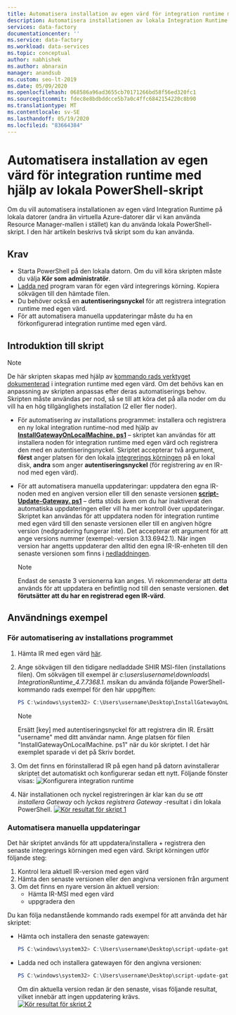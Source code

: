 ```yaml
---
title: Automatisera installation av egen värd för integration runtime med hjälp av lokala PowerShell-skript
description: Automatisera installationen av lokala Integration Runtime på lokala datorer.
services: data-factory
documentationcenter: ''
ms.service: data-factory
ms.workload: data-services
ms.topic: conceptual
author: nabhishek
ms.author: abnarain
manager: anandsub
ms.custom: seo-lt-2019
ms.date: 05/09/2020
ms.openlocfilehash: 068586a96ad3655cb70171266bd58f56ed320fc1
ms.sourcegitcommit: fdec8e8bdbddcce5b7a0c4ffc6842154220c8b90
ms.translationtype: MT
ms.contentlocale: sv-SE
ms.lasthandoff: 05/19/2020
ms.locfileid: "83664384"
---
```

# <a name="automating-self-hosted-integration-runtime-installation-using-local-powershell-scripts"></a>Automatisera installation av egen värd för integration runtime med hjälp av lokala PowerShell-skript
Om du vill automatisera installationen av egen värd Integration Runtime på lokala datorer (andra än virtuella Azure-datorer där vi kan använda Resource Manager-mallen i stället) kan du använda lokala PowerShell-skript. I den här artikeln beskrivs två skript som du kan använda.

## <a name="prerequisites"></a>Krav

* Starta PowerShell på den lokala datorn. Om du vill köra skripten måste du välja **Kör som administratör**.
* [Ladda ned](https://www.microsoft.com/download/details.aspx?id=39717) program varan för egen värd integrerings körning. Kopiera sökvägen till den hämtade filen. 
* Du behöver också en **autentiseringsnyckel** för att registrera integration runtime med egen värd.
* För att automatisera manuella uppdateringar måste du ha en förkonfigurerad integration runtime med egen värd.

## <a name="scripts-introduction"></a>Introduktion till skript 

> [!NOTE]
> De här skripten skapas med hjälp av [kommando rads verktyget dokumenterad](https://docs.microsoft.com/azure/data-factory/create-self-hosted-integration-runtime#set-up-an-existing-self-hosted-ir-via-local-powershell) i integration runtime med egen värd. Om det behövs kan en anpassning av skripten anpassas efter deras automatiserings behov.
> Skripten måste användas per nod, så se till att köra det på alla noder om du vill ha en hög tillgänglighets installation (2 eller fler noder).

* För automatisering av installations programmet: installera och registrera en ny lokal integration runtime-nod med hjälp av **[InstallGatewayOnLocalMachine. ps1](https://github.com/nabhishek/SelfHosted-IntegrationRuntime_AutomationScripts/blob/master/InstallGatewayOnLocalMachine.ps1)** – skriptet kan användas för att installera noden för integration runtime med egen värd och registrera den med en autentiseringsnyckel. Skriptet accepterar två argument, **först** anger platsen för den lokala [integrerings körningen](https://www.microsoft.com/download/details.aspx?id=39717) på en lokal disk, **andra** som anger **autentiseringsnyckel** (för registrering av en IR-nod med egen värd).

* För att automatisera manuella uppdateringar: uppdatera den egna IR-noden med en angiven version eller till den senaste versionen **[script-Update-Gateway. ps1](https://github.com/nabhishek/SelfHosted-IntegrationRuntime_AutomationScripts/blob/master/script-update-gateway.ps1)** – detta stöds även om du har inaktiverat den automatiska uppdateringen eller vill ha mer kontroll över uppdateringar. Skriptet kan användas för att uppdatera noden för integration runtime med egen värd till den senaste versionen eller till en angiven högre version (nedgradering fungerar inte). Det accepterar ett argument för att ange versions nummer (exempel:-version 3.13.6942.1). När ingen version har angetts uppdaterar den alltid den egna IR-IR-enheten till den senaste versionen som finns i [nedladdningen](https://www.microsoft.com/download/details.aspx?id=39717).
    > [!NOTE]
    > Endast de senaste 3 versionerna kan anges. Vi rekommenderar att detta används för att uppdatera en befintlig nod till den senaste versionen. **det förutsätter att du har en registrerad egen IR-värd**. 

## <a name="usage-examples"></a>Användnings exempel

### <a name="for-automating-setup"></a>För automatisering av installations programmet
1. Hämta IR med egen värd [här](https://www.microsoft.com/download/details.aspx?id=39717). 
1. Ange sökvägen till den tidigare nedladdade SHIR MSI-filen (installations filen). Om sökvägen till exempel är *c:\users\username\downloads\ IntegrationRuntime_4.7.7368.1. msi*kan du använda följande PowerShell-kommando rads exempel för den här uppgiften:

   ```powershell
   PS C:\windows\system32> C:\Users\username\Desktop\InstallGatewayOnLocalMachine.ps1 -path "C:\Users\username\Downloads\IntegrationRuntime_4.7.7368.1.msi" -authKey "[key]"
   ```

    > [!NOTE]
    > Ersätt [key] med autentiseringsnyckel för att registrera din IR.
    > Ersätt "username" med ditt användar namn.
    > Ange platsen för filen "InstallGatewayOnLocalMachine. ps1" när du kör skriptet. I det här exemplet sparade vi det på Skriv bordet.

1. Om det finns en förinstallerad IR på egen hand på datorn avinstallerar skriptet det automatiskt och konfigurerar sedan ett nytt. Följande fönster visas: ![ Konfigurera integration runtime](media/self-hosted-integration-runtime-automation-scripts/integration-runtime-configure.png)

1. När installationen och nyckel registreringen är klar kan du se *att installera Gateway* och *lyckas registrera Gateway* -resultat i din lokala PowerShell.
        [![Kör resultat för skript 1](media/self-hosted-integration-runtime-automation-scripts/script-1-run-result.png)](media/self-hosted-integration-runtime-automation-scripts/script-1-run-result.png#lightbox)

### <a name="for-automating-manual-updates"></a>Automatisera manuella uppdateringar
Det här skriptet används för att uppdatera/installera + registrera den senaste integrerings körningen med egen värd. Skript körningen utför följande steg:
1. Kontrol lera aktuell IR-version med egen värd
2. Hämta den senaste versionen eller den angivna versionen från argument
3. Om det finns en nyare version än aktuell version:
    * Hämta IR-MSI med egen värd
    * uppgradera den

Du kan följa nedanstående kommando rads exempel för att använda det här skriptet:
* Hämta och installera den senaste gatewayen:

   ```powershell
   PS C:\windows\system32> C:\Users\username\Desktop\script-update-gateway.ps1
   ```    
* Ladda ned och installera gatewayen för den angivna versionen:
   ```powershell
   PS C:\windows\system32> C:\Users\username\Desktop\script-update-gateway.ps1 -version 3.13.6942.1
   ``` 
   Om din aktuella version redan är den senaste, visas följande resultat, vilket innebär att ingen uppdatering krävs.   
    [![Kör resultat för skript 2](media/self-hosted-integration-runtime-automation-scripts/script-2-run-result.png)](media/self-hosted-integration-runtime-automation-scripts/script-2-run-result.png#lightbox)
